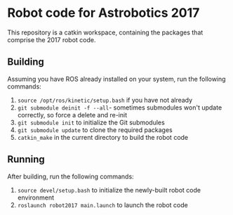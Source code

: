 # Robot code for Astrobotics 2017
This repository is a catkin workspace, containing the packages that comprise the 2017 robot code.

## Building
Assuming you have ROS already installed on your system, run the following commands:

1. `source /opt/ros/kinetic/setup.bash` if you have not already
2. `git submodule deinit -f --all`- sometimes submodules won't update correctly, so force a delete and re-init
3. `git submodule init` to initialize the Git submodules
4. `git submodule update` to clone the required packages
5. `catkin_make` in the current directory to build the robot code

## Running
After building, run the following commands:

1. `source devel/setup.bash` to initialize the newly-built robot code environment
2. `roslaunch robot2017 main.launch` to launch the robot code
